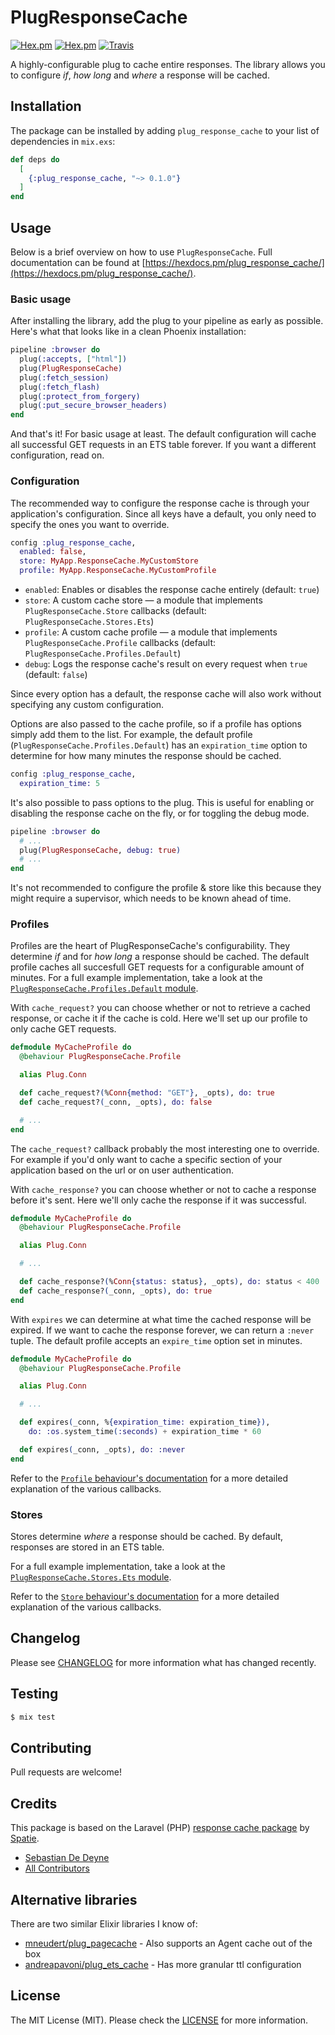 # PlugResponseCache

[![Hex.pm](https://img.shields.io/hexpm/v/plug_response_cache.svg)](https://hex.pm/packages/plug_response_cache)
[![Hex.pm](https://img.shields.io/hexpm/dt/plug_response_cache.svg)](https://hex.pm/packages/plug_response_cache)
[![Travis](https://img.shields.io/travis/sebastiandedeyne/plug_response_cache.svg)](https://travis-ci.org/sebastiandedeyne/plug_response_cache)

A highly-configurable plug to cache entire responses. The library allows you to configure _if_, _how long_ and _where_ a response will be cached.

## Installation

The package can be installed by adding `plug_response_cache` to your list of dependencies in `mix.exs`:

```elixir
def deps do
  [
    {:plug_response_cache, "~> 0.1.0"}
  ]
end
```

## Usage

Below is a brief overview on how to use `PlugResponseCache`. Full documentation can be found at [https://hexdocs.pm/plug_response_cache/](https://hexdocs.pm/plug_response_cache/).

### Basic usage

After installing the library, add the plug to your pipeline as early as possible. Here's what that looks like in a clean Phoenix installation:

```elixir
pipeline :browser do
  plug(:accepts, ["html"])
  plug(PlugResponseCache)
  plug(:fetch_session)
  plug(:fetch_flash)
  plug(:protect_from_forgery)
  plug(:put_secure_browser_headers)
end
```

And that's it! For basic usage at least. The default configuration will cache all successful GET requests in an ETS table forever. If you want a different configuration, read on.

### Configuration

The recommended way to configure the response cache is through your application's configuration. Since all keys have a default, you only need to specify the ones you want to override.

```elixir
config :plug_response_cache,
  enabled: false,
  store: MyApp.ResponseCache.MyCustomStore
  profile: MyApp.ResponseCache.MyCustomProfile
```

- `enabled`: Enables or disables the response cache entirely (default: `true`)
- `store`: A custom cache store — a module that implements `PlugResponseCache.Store` callbacks (default: `PlugResponseCache.Stores.Ets`)
- `profile`: A custom cache profile — a module that implements `PlugResponseCache.Profile` callbacks (default: `PlugResponseCache.Profiles.Default`)
- `debug`: Logs the response cache's result on every request when `true` (default: `false`)

Since every option has a default, the response cache will also work without specifying any custom configuration.

Options are also passed to the cache profile, so if a profile has options simply add them to the list. For example, the default profile (`PlugResponseCache.Profiles.Default`) has an `expiration_time` option to determine for how many minutes the response should be cached.

```elixir
config :plug_response_cache,
  expiration_time: 5
```

It's also possible to pass options to the plug. This is useful for enabling or disabling the response cache on the fly, or for toggling the debug mode.

```elixir
pipeline :browser do
  # ...
  plug(PlugResponseCache, debug: true)
  # ...
end
```

It's not recommended to configure the profile & store like this because they might require a supervisor, which needs to be known ahead of time.

### Profiles

Profiles are the heart of PlugResponseCache's configurability. They determine _if_ and for _how long_ a response should be cached. The default profile caches all succesfull GET requests for a configurable amount of minutes. For a full example implementation, take a look at the [`PlugResponseCache.Profiles.Default` module](https://github.com/sebastiandedeyne/plug_response_cache/blob/master/lib/plug_response_cache/profiles/default.ex).

With `cache_request?` you can choose whether or not to retrieve a cached response, or cache it if the cache is cold. Here we'll set up our profile to only cache GET requests.

```elixir
defmodule MyCacheProfile do
  @behaviour PlugResponseCache.Profile

  alias Plug.Conn

  def cache_request?(%Conn{method: "GET"}, _opts), do: true
  def cache_request?(_conn, _opts), do: false

  # ...
end
```

The `cache_request?` callback probably the most interesting one to override. For example if you'd only want to cache a specific section of your application based on the url or on user authentication.

With `cache_response?` you can choose whether or not to cache a response before it's sent. Here we'll only cache the response if it was successful.

```elixir
defmodule MyCacheProfile do
  @behaviour PlugResponseCache.Profile

  alias Plug.Conn

  # ...

  def cache_response?(%Conn{status: status}, _opts), do: status < 400
  def cache_response?(_conn, _opts), do: true
end
```

With `expires` we can determine at what time the cached response will be expired. If we want to cache the response forever, we can return a `:never` tuple. The default profile accepts an `expire_time` option set in minutes.

```elixir
defmodule MyCacheProfile do
  @behaviour PlugResponseCache.Profile

  alias Plug.Conn

  # ...

  def expires(_conn, %{expiration_time: expiration_time}),
    do: :os.system_time(:seconds) + expiration_time * 60

  def expires(_conn, _opts), do: :never
end
```

Refer to the [`Profile` behaviour's documentation](https://hexdocs.pm/plug_response_cache/PlugResponseCache.Profile.html) for a more detailed explanation of the various callbacks.

### Stores

Stores determine _where_ a response should be cached. By default, responses are stored in an ETS table.

For a full example implementation, take a look at the [`PlugResponseCache.Stores.Ets` module](https://github.com/sebastiandedeyne/plug_response_cache/blob/master/lib/plug_response_cache/stores/ets.ex).

Refer to the [`Store` behaviour's documentation](https://hexdocs.pm/plug_response_cache/PlugResponseCache.Store.html) for a more detailed explanation of the various callbacks.

## Changelog

Please see [CHANGELOG](https://github.com/sebastiandedeyne/plug_response_cache/blob/master/CHANGELOG.md) for more information what has changed recently.

## Testing

```bash
$ mix test
```

## Contributing

Pull requests are welcome!

## Credits

This package is based on the Laravel (PHP) [response cache package](https://github.com/spatie/laravel-responsecache) by [Spatie](https://spatie.be).

- [Sebastian De Deyne](https://github.com/sebastiandedeyne)
- [All Contributors](../../contributors)

## Alternative libraries

There are two similar Elixir libraries I know of:

- [mneudert/plug_pagecache](https://github.com/mneudert/plug_pagecache) - Also supports an Agent cache out of the box
- [andreapavoni/plug_ets_cache](https://github.com/andreapavoni/plug_ets_cache) - Has more granular ttl configuration

## License

The MIT License (MIT). Please check the [LICENSE](https://github.com/sebastiandedeyne/plug_response_cache/blob/master/LICENSE.md) for more information.
